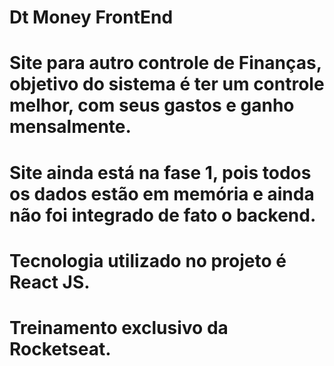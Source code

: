 # Dt Money FrontEnd # 

# Site para autro controle de Finanças, objetivo do sistema é ter um controle melhor, com seus gastos e ganho mensalmente.

# Site ainda está na fase 1, pois todos os dados estão em memória e ainda não foi integrado de fato o backend. 

# Tecnologia utilizado no projeto é React JS. 

# Treinamento exclusivo da Rocketseat. 
